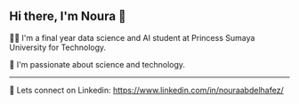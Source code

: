## Hi there, I'm Noura 👋

👩‍🎓 I'm a final year data science and AI student at Princess Sumaya University for Technology.

🔭 I'm passionate about science and technology. 
***
💬 Lets connect on Linkedin: https://www.linkedin.com/in/nouraabdelhafez/
<!--
**noura-na/noura-na** is a ✨ _special_ ✨ repository because its `README.md` (this file) appears on your GitHub profile.

Here are some ideas to get you started:

- 🔭 I’m currently working on ...
- 🌱 I’m currently learning ...
- 👯 I’m looking to collaborate on ...
- 🤔 I’m looking for help with ...
- 💬 Ask me about ...
- 📫 How to reach me: ...
- 🌱 I'm currently learning more about data preprocessing.
- ![Noura's github stats](https://github-readme-stats.vercel.app/api?username=noura-na)
- [![Top Langs](https://github-readme-stats.vercel.app/api/top-langs/?username=noura-na)](https://github.com/noura-na/github-readme-stats)
- 😄 Pronouns: ...
- ⚡ Fun fact: ...
-->
